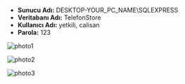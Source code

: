 - **Sunucu Adı:** DESKTOP-YOUR_PC_NAME\SQLEXPRESS  
- **Veritabanı Adı:** TelefonStore  
- **Kullanıcı Adı:** yetkili, calisan  
- **Parola:** 123 

![photo1](https://github.com/user-attachments/assets/d2c50311-988b-4791-b528-dbce9aeefcc9)

![photo2](https://github.com/user-attachments/assets/d86c2e42-798f-42df-b9b2-4aa7b9ccc089)

![photo3](https://github.com/user-attachments/assets/d43b1cae-e8c5-40a9-8223-43824909823b)

